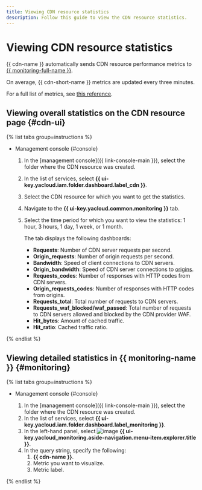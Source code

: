 ```yaml
---
title: Viewing CDN resource statistics
description: Follow this guide to view the CDN resource statistics.
---
```


# Viewing CDN resource statistics

{{ cdn-name }} automatically sends CDN resource performance metrics to [{{ monitoring-full-name }}](../../../monitoring/).

On average, {{ cdn-short-name }} metrics are updated every three minutes.

For a full list of metrics, see [this reference](../../metrics.md).

## Viewing overall statistics on the CDN resource page {#cdn-ui}

{% list tabs group=instructions %}

- Management console {#console}

  1. In the [management console]({{ link-console-main }}), select the folder where the CDN resource was created.
  1. In the list of services, select **{{ ui-key.yacloud.iam.folder.dashboard.label_cdn }}**.
  1. Select the CDN resource for which you want to get the statistics.
  1. Navigate to the **{{ ui-key.yacloud.common.monitoring }}** tab.
  1. Select the time period for which you want to view the statistics: 1 hour, 3 hours, 1 day, 1 week, or 1 month.

      The tab displays the following dashboards:

      * **Requests**: Number of CDN server requests per second.
      * **Origin_requests**: Number of origin requests per second.
      * **Bandwidth**: Speed of client connections to CDN servers.
      * **Origin_bandwidth**: Speed of CDN server connections to [origins](../../concepts/origins.md).
      * **Requests_codes**: Number of responses with HTTP codes from CDN servers.
      * **Origin_requests_codes**: Number of responses with HTTP codes from origins.
      * **Requests_total**: Total number of requests to CDN servers.
      * **Requests_waf_blocked/waf_passed**: Total number of requests to CDN servers allowed and blocked by the CDN provider WAF.
      * **Hit_bytes**: Amount of cached traffic.
      * **Hit_ratio**: Cached traffic ratio.

{% endlist %}

## Viewing detailed statistics in {{ monitoring-name }} {#monitoring}

{% list tabs group=instructions %}

- Management console {#console}

  1. In the [management console]({{ link-console-main }}), select the folder where the CDN resource was created.
  1. In the list of services, select **{{ ui-key.yacloud.iam.folder.dashboard.label_monitoring }}**.
  1. In the left-hand panel, select ![image](../../../_assets/monitoring/concepts/visualization/legend-goto-chart.svg) **{{ ui-key.yacloud_monitoring.aside-navigation.menu-item.explorer.title }}**.
  1. In the query string, specify the following:
      1. **{{ cdn-name }}**.
      1. Metric you want to visualize.
      1. Metric label.

{% endlist %}